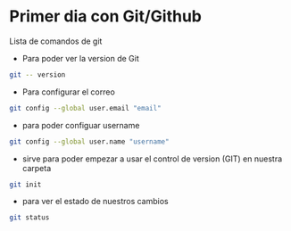 # Primer dia con Git/Github
Lista de comandos de git 
* Para poder ver la version de Git
```bash
git -- version
```

* Para configurar el correo 

```bash
git config --global user.email "email"
```
* para poder configuar username

```bash
git config --global user.name "username"
```
* sirve para poder empezar a usar el control de version (GIT) en nuestra carpeta
```bash
git init
```
* para ver el estado de nuestros cambios
```bash
git status
```


